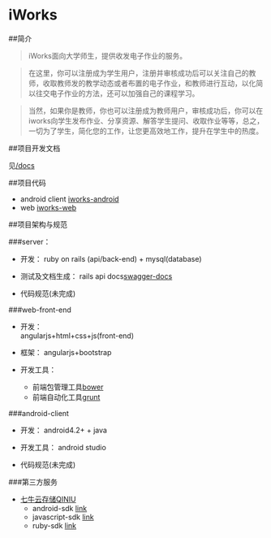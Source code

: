 # iWorks

##简介
>iWorks面向大学师生，提供收发电子作业的服务。

>在这里，你可以注册成为学生用户，注册并审核成功后可以关注自己的教师，收取教师发的教学动态或者布置的电子作业，和教师进行互动，以化简以往交电子作业的方法，还可以加强自己的课程学习。
  
>当然，如果你是教师，你也可以注册成为教师用户，审核成功后，你可以在iworks向学生发布作业、分享资源、解答学生提问、收取作业等等，总之，一切为了学生，简化您的工作，让您更高效地工作，提升在学生中的热度。

##项目开发文档

  见[/docs](https://github.com/guodont/iworks/tree/master/docs) 

##项目代码

  + android client [iworks-android](https://github.com/guodont/iworks-android)
  + web [iworks-web](https://github.com/guodont/iworks-web)

##项目架构与规范

###server：
  
  + 开发：
    ruby on rails (api/back-end) + mysql(database) 
  
  + 测试及文档生成：
    rails api docs[swagger-docs](https://github.com/richhollis/swagger-docs)

  + 代码规范(未完成)

###web-front-end

  + 开发：  
    angularjs+html+css+js(front-end)

  + 框架：
    angularjs+bootstrap
  
  + 开发工具：
    + 前端包管理工具[bower](http://bower.io/)
    + 前端自动化工具[grunt](http://www.gruntjs.net/)

###android-client

  + 开发：
    android4.2+ + java 
  
  + 开发工具：
    android studio 

  + 代码规范(未完成)

###第三方服务

  + [七牛云存储QINIU](http://www.qiniu.com/) 
    + android-sdk [link](https://github.com/qiniu/android-sdk)
    + javascript-sdk [link](https://github.com/qiniu/js-sdk)
    + ruby-sdk [link](https://github.com/qiniu/ruby-sdk)
  
